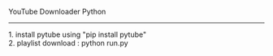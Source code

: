 YouTube Downloader Python
<hr>
1. install pytube using "pip install pytube" <br>
2. playlist download : python run.py

